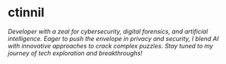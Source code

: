 # ctinnil

*Developer with a zeal for cybersecurity, digital forensics, and artificial intelligence. Eager to push the envelope in privacy and security, I blend AI with innovative approaches to crack complex puzzles. Stay tuned to my journey of tech exploration and breakthroughs!*
